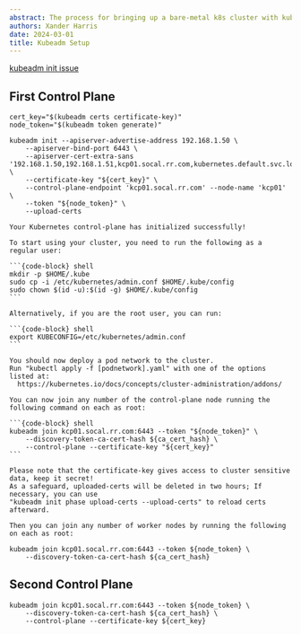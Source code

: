 ```yaml
---
abstract: The process for bringing up a bare-metal k8s cluster with kubeadm.
authors: Xander Harris
date: 2024-03-01
title: Kubeadm Setup
---
```


[kubeadm init issue](https://forum.linuxfoundation.org/discussion/862809/lab-3-1-kubeadm-init-error-creating-kube-proxy-service-account)

## First Control Plane

```{code-block} shell
cert_key="$(kubeadm certs certificate-key)"
node_token="$(kubeadm token generate)"

kubeadm init --apiserver-advertise-address 192.168.1.50 \
    --apiserver-bind-port 6443 \
    --apiserver-cert-extra-sans '192.168.1.50,192.168.1.51,kcp01.socal.rr.com,kubernetes.default.svc.local,kubernetes' \
    --certificate-key "${cert_key}" \
    --control-plane-endpoint 'kcp01.socal.rr.com' --node-name 'kcp01' \
    --token "${node_token}" \
    --upload-certs
```

````{card} kubeadm init output
Your Kubernetes control-plane has initialized successfully!

To start using your cluster, you need to run the following as a regular user:

```{code-block} shell
mkdir -p $HOME/.kube
sudo cp -i /etc/kubernetes/admin.conf $HOME/.kube/config
sudo chown $(id -u):$(id -g) $HOME/.kube/config
```

Alternatively, if you are the root user, you can run:

```{code-block} shell
export KUBECONFIG=/etc/kubernetes/admin.conf
```

You should now deploy a pod network to the cluster.
Run "kubectl apply -f [podnetwork].yaml" with one of the options listed at:
  https://kubernetes.io/docs/concepts/cluster-administration/addons/

You can now join any number of the control-plane node running the following command on each as root:

```{code-block} shell
kubeadm join kcp01.socal.rr.com:6443 --token "${node_token}" \
    --discovery-token-ca-cert-hash ${ca_cert_hash} \
    --control-plane --certificate-key "${cert_key}"
```

Please note that the certificate-key gives access to cluster sensitive data, keep it secret!
As a safeguard, uploaded-certs will be deleted in two hours; If necessary, you can use
"kubeadm init phase upload-certs --upload-certs" to reload certs afterward.

Then you can join any number of worker nodes by running the following on each as root:

kubeadm join kcp01.socal.rr.com:6443 --token ${node_token} \
    --discovery-token-ca-cert-hash ${ca_cert_hash}
````

## Second Control Plane

```{code-block} shell
kubeadm join kcp01.socal.rr.com:6443 --token ${node_token} \
    --discovery-token-ca-cert-hash ${ca_cert_hash} \
    --control-plane --certificate-key ${cert_key}
```
